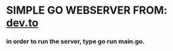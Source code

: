 # SIMPLE GO WEBSERVER FROM: [dev.to](https://dev.to/andyjessop/building-a-basic-http-server-in-go-a-step-by-step-tutorial-ma4)


### in order to run the server, type go run main.go. 
